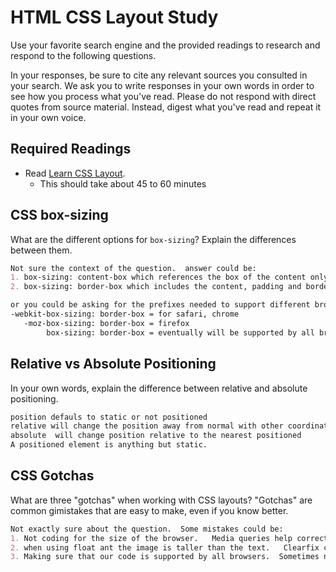 # HTML CSS Layout Study

Use your favorite search engine and the provided readings to research and respond to the following questions.

In your responses, be sure to cite any relevant sources you consulted in your search. We ask you to write responses in your own words in order to see how you process what you've read. Please do not respond with direct quotes from source material. Instead, digest what you've read and repeat it in your own voice.

## Required Readings

- Read [Learn CSS Layout](http://learnlayout.com).
  - This should take about 45 to 60 minutes

## CSS box-sizing

What are the different options for `box-sizing`? Explain the differences between them.

```md
Not sure the context of the question.  answer could be:
1. box-sizing: content-box which references the box of the content only, not the padding, border or margin
2. box-sizing: border-box which includes the content, padding and border, but not the margin

or you could be asking for the prefixes needed to support different browsers
-webkit-box-sizing: border-box = for safari, chrome
   -moz-box-sizing: border-box = firefox
        box-sizing: border-box = eventually will be supported by all browsers
```

## Relative vs Absolute Positioning

In your own words, explain the difference between relative and absolute positioning.

```md
position defauls to static or not positioned
relative will change the position away from normal with other coordinates such as top right bottom left
absolute  will change position relative to the nearest positioned
A positioned element is anything but static.
```

## CSS Gotchas

What are three "gotchas" when working with CSS layouts? "Gotchas" are common gimistakes that are easy to make, even if you know better.

```md
Not exactly sure about the question.  Some mistakes could be:
1. Not coding for the size of the browser.   Media queries help correct that.
2. when using float ant the image is taller than the text.   Clearfix corrects this.
3. Making sure that our code is supported by all browsers.  Sometimes need the '-webkit-' (for safari or chrome) or '-moz-'(for firefox) prefixes to call on supported styles.

```
